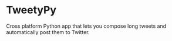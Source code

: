 # TweetyPy
Cross platform Python app that lets you compose long tweets and automatically post them to Twitter.
